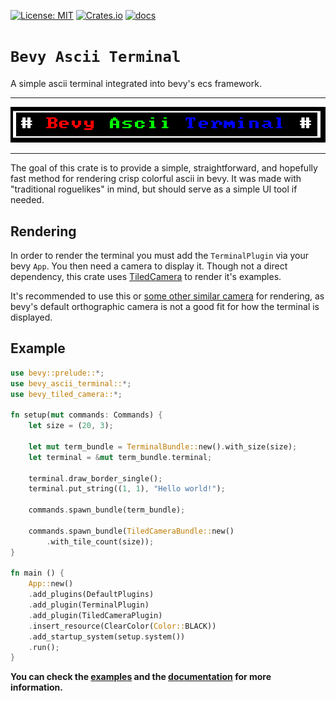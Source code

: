 [![License: MIT](https://img.shields.io/badge/License-MIT-yellow.svg)](https://opensource.org/licenses/MIT)
[![Crates.io](https://img.shields.io/crates/v/bevy_ascii_terminal)](https://crates.io/crates/bevy_ascii_terminal/)
[![docs](https://docs.rs/bevy_ascii_terminal/badge.svg)](https://docs.rs/bevy_ascii_terminal/)

# `Bevy Ascii Terminal`

A simple ascii terminal integrated into bevy's ecs framework.

---
![](images/title.png)

---

The goal of this crate is to provide a simple, straightforward, and hopefully fast method for rendering crisp colorful ascii in bevy. It was made with "traditional roguelikes" in mind, but should serve as a simple UI tool if needed. 

## Rendering
In order to render the terminal you must add the `TerminalPlugin` via your bevy `App`. You then need a camera to display it. Though not a direct dependency, this crate uses [TiledCamera](https://crates.io/crates/bevy_tiled_camera) to render it's examples.

It's recommended to use this or [some other similar camera](https://crates.io/crates/bevy_pixel_camera) for rendering, as bevy's default orthographic camera is not a good fit for how the
terminal is displayed. 

## Example

```rs
use bevy::prelude::*;
use bevy_ascii_terminal::*;
use bevy_tiled_camera::*;

fn setup(mut commands: Commands) {
    let size = (20, 3);

    let mut term_bundle = TerminalBundle::new().with_size(size);
    let terminal = &mut term_bundle.terminal;

    terminal.draw_border_single();
    terminal.put_string((1, 1), "Hello world!");

    commands.spawn_bundle(term_bundle);

    commands.spawn_bundle(TiledCameraBundle::new()
        .with_tile_count(size));
}

fn main () {
    App::new()
    .add_plugins(DefaultPlugins)
    .add_plugin(TerminalPlugin)
    .add_plugin(TiledCameraPlugin)
    .insert_resource(ClearColor(Color::BLACK))
    .add_startup_system(setup.system())
    .run();
}
```

**You can check the [examples](examples) and the [documentation](https://docs.rs/bevy_ascii_terminal/) for more information.**